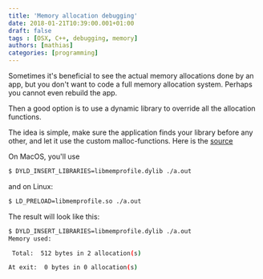 ```yaml
---
title: 'Memory allocation debugging'
date: 2018-01-21T10:39:00.001+01:00
draft: false
tags : [OSX, C++, debugging, memory]
authors: [mathias]
categories: [programming]
---
```


Sometimes it's beneficial to see the actual memory allocations done by an app, but you don't want to code a full memory allocation system. Perhaps you cannot even rebuild the app.

Then a good option is to use a dynamic library to override all the allocation functions.

The idea is simple, make sure the application finds your library before any other, and let it use the custom malloc-functions. Here is the [source](https://github.com/JCash/memprofile)

On MacOS, you'll use

```bash
$ DYLD_INSERT_LIBRARIES=libmemprofile.dylib ./a.out
```

and on Linux:

```bash
$ LD_PRELOAD=libmemprofile.so ./a.out
```

The result will look like this:

```bash
$ DYLD_INSERT_LIBRARIES=libmemprofile.dylib ./a.out
Memory used:

 Total:  512 bytes in 2 allocation(s)

At exit:  0 bytes in 0 allocation(s)
```
